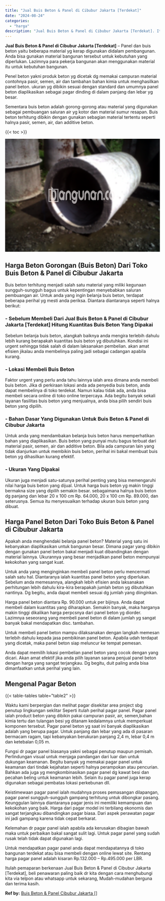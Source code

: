 ```yaml
---
title: "Jual Buis Beton & Panel di Cibubur Jakarta [Terdekat]"
date: "2024-08-24"
categories: 
  - "harga"
description: "Jual Buis Beton & Panel di Cibubur Jakarta [Terdekat]. Itulah pemaparan berkenaan Jual Buis Beton & Panel di Cibubur Jakarta [Terdekat], beli penawaran pal..."
---
```


**Jual Buis Beton & Panel di Cibubur Jakarta \[Terdekat\]** – Panel dan buis beton yaitu beberapa material yg kerap digunakan didalam pembangunan. Anda bisa gunakan material bangunan tersebut untuk kebutuhan yang diperlukan. Lazimnya para pekerja bangunan akan menggunakan material itu untuk kebutuhan bangunan.

Penel beton yakni produk beton yg dicetak dg memakai campuran material contohnya pasir, semen, air dan tambahan bahan kimia untuk menghasilkan panel beton. ukuran yg dibikin sesuai dengan standard dan umumnya panel beton diaplikasikan sebagai pagar dinding di dalam panjang dan lebar yg besar.

Sementara buis beton adalah gorong-gorong atau material yang digunakan sebagai pembuangan saluran air yg kotor dan material sumur resapan. Buis beton terhitung dibikin dengan gunakan sebagian material tertentu seperti halnya pasir, semen, air, dan additive beton.

{{< toc >}}

![Jual Buis Beton & Panel di Cibubur Jakarta [Terdekat]](/images/jual-panel-buis-beton-murah-35.png)

## Harga Beton Gorongan (Buis Beton) Dari Toko Buis Beton & Panel di Cibubur Jakarta

Buis beton terhitung menjadi salah satu material yang miliki kegunaan sungguh-sungguh bagus untuk kepentingan menyebabkan saluran pembuangan air. Untuk anda yang ingin belanja buis beton, terdapat beberapa perihal yg mesti anda periksa. Diantara diantaranya seperti halnya berikut:

### \- Sebelum Membeli Dari Jual Buis Beton & Panel di Cibubur Jakarta \[Terdekat\] Hitung Kuantitas Buis Beton Yang Dipakai

Sebelum belanja buis beton, alangkah baiknya anda mengira terlebih dahulu lebih kurang berapakah kuantitas buis beton yg dibutuhkan. Kondisi ini urgent sehingga tidak salah di dalam laksanakan pembelian. akan amat efisien jikalau anda membelinya paling jadi sebagai cadangan apabila kurang.

### \- Lokasi Membeli Buis Beton

Faktor urgent yang perlu anda tahu lainnya ialah area dimana anda membeli buis beton. Jika di perkiraan lokasi anda ada penyedia buis beton, anda dapat membelinya di toko terdekat. Namun kalau tidak ada, anda bisa membeli secara online di toko online terpercaya. Ada begitu banyak sekali layanan fasilitas buis beton yang menjualnya, anda bisa pilih sendiri buis beton yang dipilih.

### \- Bahan Dasar Yang Digunakan Untuk Buis Beton & Panel di Cibubur Jakarta

Untuk anda yang mendambakan belanja buis beton harus memperhatikan bahan yang diaplikasikan. Buis beton yang punyai mutu bagus terbuat dari material pasir, semen, air dan additive beton. Bila ada campuran lain yang tidak dianjurkan untuk membikin buis beton, perihal ini bakal membuat buis beton yg dihasilkan kurang efektif.

### \- Ukuran Yang Dipakai

Ukuran juga menjadi satu-satunya perihal penting yang bisa memengaruhi nilai harga buis beton yang dijual. Untuk harga buis beton yg makin tinggi bermakna size yang dipilih semakin besar. sebagaimana halnya buis beton dg panjang dan lebar 20 x 100 cm Rp. 64.000, 20 x 100 cm Rp. 89.000, dan seterusnya. Semua itu menyesuaikan terhadap ukuran buis beton yang dibuat.

## Harga Panel Beton Dari Toko Buis Beton & Panel di Cibubur Jakarta

Apakah anda menghendaki belanja panel beton? Material yang satu ini kebanyakan diaplikasikan untuk bangunan besar. Dimana pagar yang dibikin dengan gunakan panel beton bakal menjadi kuat dibandingkan dengan material lainnya. Ukurannya yang besar menjadikan panel beton mempunyai kekokohan yang sangat kuat.

Untuk anda yang menginginkan membeli panel beton perlu mencermati salah satu hal. Diantaranya ialah kuantitas panel beton yang diperlukan. Sebelum anda memesannya, alangkah lebih efisien anda laksanakan perhitungan lebih dahulu kira-kira berapakah jumlah beton yg dibutuhkan nantinya. Dg begitu, anda dapat membeli sesuai dg jumlah yang diinginkan.

Harga panel beton diantara Rp. 90.000 untuk per bijinya. Anda dapat membeli dalam kuantitas yang diharapkan. Semakin banyak, maka harganya makin tinggi dikalikan harga perpcsnya dari panel beton yg diorder. Lazimnya seseorang yang membeli panel beton di dalam jumlah yg sangat banyak bakal mendapatkan disc. tambahan.

Untuk membeli panel beton mampu dilaksanakan dengan langkah memesan terlebih dahulu kepada jasa pembikinan panel beton. Apabila udah terdapat yang dicetak, maka panel beton siap meluncur ke tempat pemesan.

Anda dapat memilih lokasi pembelian panel beton yang cocok dengan yang dicari. Akan amat efektif jika anda pilih layanan sarana penjual panel beton dengan harga yang sangat terjangkau. Dg begitu, duit paling anda bisa dimanfaatkan untuk perihal yang lain.

## Mengenal Pagar Beton

{{< table-tables table="table2" >}}

Waktu kami berpergian dan melihat pagar disekitar area project sbg penutup lingkungan seklitar Seperti itulah perihal pagar panel. Pagar panel ialah product beton yang dibikin pakai campuran pasir, air, semen,bahan kimia tertu dan tulangan besi yg ditanam kedalamnya untuk memperkuat komponen tersebut. Pagar panel beton yg saat ini banyak diaplikasikan adalah yang berupa pagar. Untuk panjang dan lebar yang ada di pasaran bermacam ragam, tapi kebanyakan berukuran panjang 2,4 m, lebar 0,4 m dan ketebalan 0,05 m.

Fungsi dr pagar panel biasanya yakni sebagai penutup maupun pemisah. Perlindungan visual untuk menjaga pandangan dari luar dan untuk dukungan keamanan. Begitu banyak yg memakai pagar panel untuk keamanan dari tindak kejahatan seperti halnya perampokan atau pencurian. Bahkan ada juga yg mengkombinasikan pagar panel dg kawat besi dan pecahan beling untuk keamanan lebih. Selain itu pagar panel juga kerap digunakan sebagai pembatas lokasi perkebunan dll.

Keistimewaan pagar panel ialah mudahnya proses pemasangan dilapangan, pagar panel sungguh-sungguh gampang terhitung untuk dibongkar pasang. Keunggulan lainnya diantaranya pagar jenis ini memiliki kemampuan dan kekokohan yang baik. Harga dari pagar model ini terbilang ekonomis dan sangat terjangkau dibandingkan pagar biasa. Dari aspek perawatan pagar ini jadi gampang karena tidak cepat berkarat.

Kelemahan dr pagar panel ialah apabila ada kerusakan dibagian bawah maka untuk perbaikan bakal sangat sulit lagi. Untuk pagar panel yang sudah rusak telah tidak dapat digunakan lagi.

Untuk mendapatkan pagar panel anda dapat mendapatannya di toko bangunan terdekat atau bisa membeli dengan online lewat site. Rentang harga pagar panel adalah kisaran Rp.132.000 – Rp.495.000 per LBR.

Itulah pemaparan berkenaan Jual Buis Beton & Panel di Cibubur Jakarta \[Terdekat\], beli penawaran paling baik dr kita dengan cara menghubungi kita via telpon atau whatsapp untuk sekarang, Mudah-mudahan berguna dan terima kasih.

**Ref by:** [Buis Beton & Panel Cibubur Jakarta []](https://id.wikipedia.org/wiki/Buis)
